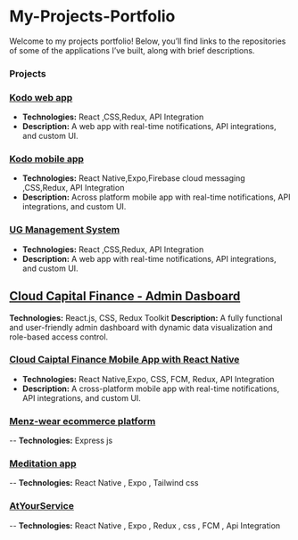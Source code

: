 # My-Projects-Portfolio

Welcome to my projects portfolio! Below, you’ll find links to the repositories of some of the applications I’ve built, along with brief descriptions.

### Projects

### [Kodo web app ](https://www.kodoscholarship.com/)
- **Technologies:** React ,CSS,Redux, API Integration  
- **Description:** A web app with real-time notifications, API integrations, and custom UI.

### [Kodo mobile app ](https://github.com/smk-software-services/ccf-mobile-app)
- **Technologies:** React Native,Expo,Firebase cloud messaging ,CSS,Redux, API Integration  
- **Description:** Across platform mobile app with real-time notifications, API integrations, and custom UI.

### [UG Management System](https://dcs-dms.vercel.app)
- **Technologies:** React ,CSS,Redux, API Integration  
- **Description:** A web app with real-time notifications, API integrations, and custom UI.

## [Cloud Capital Finance - Admin Dasboard](https://github.com/smk-software-services/admin-dashboard-startkit)
 **Technologies:** React.js, CSS, Redux Toolkit
 **Description:** A fully functional and user-friendly admin dashboard with dynamic data visualization and role-based access control.


### [Cloud Caiptal Finance Mobile App with React Native](https://github.com/smk-software-services/ccf-mobile-app)
- **Technologies:** React Native,Expo, CSS, FCM, Redux, API Integration  
- **Description:** A cross-platform mobile app with real-time notifications, API integrations, and custom UI.
  
### [Menz-wear ecommerce platform](https://github.com/Fynn-Emmanuel-Junior/menz-wear/tree/main/apps/server)
-- **Technologies:** Express js

### [Meditation app](https://github.com/Fynn-Emmanuel-Junior/meditation-app)
-- **Technologies:** React Native , Expo , Tailwind css

### [AtYourService](https://github.com/At-Your-Service-pro/)
-- **Technologies:** React Native , Expo , Redux , css , FCM , Api Integration
